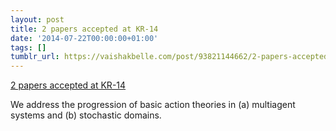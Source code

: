 ```yaml
---
layout: post
title: 2 papers accepted at KR-14
date: '2014-07-22T00:00:00+01:00'
tags: []
tumblr_url: https://vaishakbelle.com/post/93821144662/2-papers-accepted-at-kr-14
---
```

[2 papers accepted at KR-14](http://www.kr.tuwien.ac.at/events/kr2014/?p=program)  

We address the progression of basic action theories in (a) multiagent systems and (b) stochastic domains.

